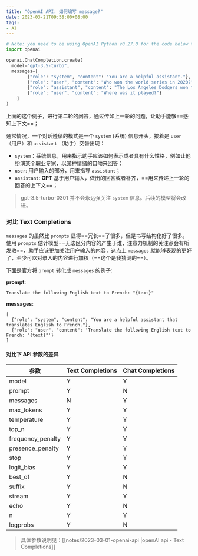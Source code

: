 ```yaml
---
title: "OpenAI API: 如何编写 message?"
date: 2023-03-21T09:58:00+08:00
tags:
- AI
---
```


```python
# Note: you need to be using OpenAI Python v0.27.0 for the code below to work
import openai

openai.ChatCompletion.create(
  model="gpt-3.5-turbo",
  messages=[
        {"role": "system", "content": "You are a helpful assistant."},
        {"role": "user", "content": "Who won the world series in 2020?"},
        {"role": "assistant", "content": "The Los Angeles Dodgers won the World Series in 2020."},
        {"role": "user", "content": "Where was it played?"}
    ]
)
```

上面的这个例子，进行第二轮的问答，通过传如上一轮的问题，让助手能够==感知上下文==；

通常情况，一个对话遵循的模式是一个 `system` (系统) 信息开头，接着是 `user` （用户）和 `assistant` （助手）交替出现：
- `system`：系统信息，用来指示助手应该如何表示或者具有什么性格，例如让他扮演某个职业专家，以某种情绪的口吻来回答；
- `user`:  用户输入的部分，用来指导 `assistant`；
- `assistant`: **GPT** 基于用户输入，做出的回答或者补齐，==用来传递上一轮的回答的上下文==；

> gpt-3.5-turbo-0301 并不会永远强关注 `system` 信息。后续的模型将会改进。

### 对比 Text Completions

`messages` 的虽然比 `prompts` 显得==冗长==了很多，但是书写结构化好了很多。使用  `prompts` 估计模型==无法区分内容的产生于谁，注意力机制的关注点会有所发散==，助手应该更加关注用户输入的内容，这点上 `messages` 就能够表现的更好了，至少可以对录入的内容进行加权（==这个是我猜测的==）。

下面是官方将 `prompt` 转化成 `messages` 的例子:

**prompt**:

```text
Translate the following English text to French: "{text}"
```

**messages**:

```text
[
  {"role": "system", "content": "You are a helpful assistant that translates English to French."},
  {"role": "user", "content": 'Translate the following English text to French: "{text}"'}
]
```

#### 对比下 API 参数的差异

| 参数              | Text Completions | Chat Completions |
| ----------------- | ---------------- | ---------------- |
| model             | Y                | Y                |
| prompt            | Y                | N                |
| messages          | N                | Y                |
| max_tokens        | Y                | Y                |
| temperature       | Y                | Y                |
| top_n             | Y                | Y                |
| frequency_penalty | Y                | Y                |
| presence_penalty  | Y                | Y                |
| stop              | Y                | Y                |
| logit_bias        | Y                | Y                |
| best_of           | Y                | N                |
| suffix            | Y                | N                |
| stream            | Y                | Y                |
| echo              | Y                | N                |
| n                 | Y                | Y                |
| logprobs          | Y                | N                |

> 具体参数说明见：[[notes/2023-03-01-openai-api |openAI api - Text Completions]]

